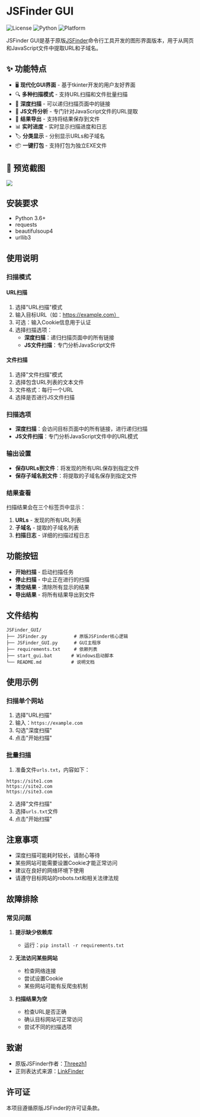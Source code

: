 # JSFinder GUI

![License](https://img.shields.io/badge/license-MIT-blue.svg)
![Python](https://img.shields.io/badge/python-3.6%2B-blue.svg)
![Platform](https://img.shields.io/badge/platform-Windows%20%7C%20Linux%20%7C%20macOS-lightgrey.svg)

JSFinder GUI是基于原版[JSFinder](https://github.com/Threezh1/JSFinder)命令行工具开发的图形界面版本，用于从网页和JavaScript文件中提取URL和子域名。

## ✨ 功能特点

- 🖥️ **现代化GUI界面** - 基于tkinter开发的用户友好界面
- 🔍 **多种扫描模式** - 支持URL扫描和文件批量扫描
- 🚀 **深度扫描** - 可以递归扫描页面中的链接
- 📄 **JS文件分析** - 专门针对JavaScript文件的URL提取
- 💾 **结果导出** - 支持将结果保存到文件
- 📊 **实时进度** - 实时显示扫描进度和日志
- 🏷️ **分类显示** - 分别显示URLs和子域名
- 📦 **一键打包** - 支持打包为独立EXE文件

## 🎯 预览截图

![](https://sm.ms/image/Lf3mwNPFST4lVtQ)

## 安装要求

- Python 3.6+
- requests
- beautifulsoup4
- urllib3

## 使用说明

### 扫描模式

#### URL扫描
1. 选择"URL扫描"模式
2. 输入目标URL（如：https://example.com）
3. 可选：输入Cookie信息用于认证
4. 选择扫描选项：
   - **深度扫描**：递归扫描页面中的所有链接
   - **JS文件扫描**：专门分析JavaScript文件

#### 文件扫描
1. 选择"文件扫描"模式
2. 选择包含URL列表的文本文件
3. 文件格式：每行一个URL
4. 选择是否进行JS文件扫描

### 扫描选项

- **深度扫描**：会访问目标页面中的所有链接，进行递归扫描
- **JS文件扫描**：专门分析JavaScript文件中的URL模式

### 输出设置

- **保存URLs到文件**：将发现的所有URL保存到指定文件
- **保存子域名到文件**：将提取的子域名保存到指定文件

### 结果查看

扫描结果会在三个标签页中显示：

1. **URLs** - 发现的所有URL列表
2. **子域名** - 提取的子域名列表  
3. **扫描日志** - 详细的扫描过程日志

## 功能按钮

- **开始扫描** - 启动扫描任务
- **停止扫描** - 中止正在进行的扫描
- **清空结果** - 清除所有显示的结果
- **导出结果** - 将所有结果导出到文件

## 文件结构

```
JSFinder_GUI/
├── JSFinder.py          # 原版JSFinder核心逻辑
├── JSFinder_GUI.py      # GUI主程序
├── requirements.txt     # 依赖列表
├── start_gui.bat       # Windows启动脚本
└── README.md           # 说明文档
```

## 使用示例

### 扫描单个网站
1. 选择"URL扫描"
2. 输入：`https://example.com`
3. 勾选"深度扫描"
4. 点击"开始扫描"

### 批量扫描
1. 准备文件`urls.txt`，内容如下：
```
https://site1.com
https://site2.com
https://site3.com
```
2. 选择"文件扫描"
3. 选择`urls.txt`文件
4. 点击"开始扫描"

## 注意事项

- 深度扫描可能耗时较长，请耐心等待
- 某些网站可能需要设置Cookie才能正常访问
- 建议在良好的网络环境下使用
- 请遵守目标网站的robots.txt和相关法律法规

## 故障排除

### 常见问题

1. **提示缺少依赖库**
   - 运行：`pip install -r requirements.txt`

2. **无法访问某些网站**
   - 检查网络连接
   - 尝试设置Cookie
   - 某些网站可能有反爬虫机制

3. **扫描结果为空**
   - 检查URL是否正确
   - 确认目标网站可正常访问
   - 尝试不同的扫描选项

## 致谢

- 原版JSFinder作者：[Threezh1](https://threezh1.github.io/)
- 正则表达式来源：[LinkFinder](https://github.com/GerbenJavado/LinkFinder)

## 许可证

本项目遵循原版JSFinder的许可证条款。
